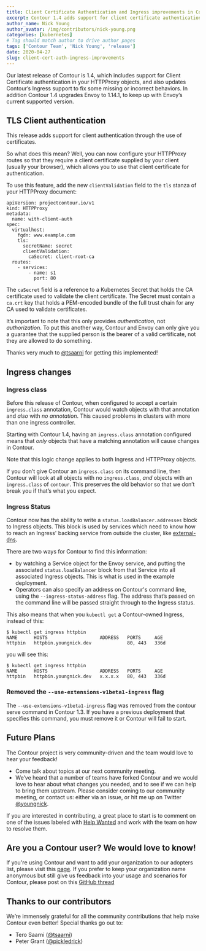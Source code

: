 ```yaml
---
title: Client Certificate Authentication and Ingress improvements in Contour 1.4
excerpt: Contour 1.4 adds support for client certificate authentication to HTTPProxy objects. Additionally, some Ingress behaviors are fixed - Ingress addresses are now recorded correctly, and Contour's `--ingress-class` argument behaves more as you would expect. 
author_name: Nick Young
author_avatar: /img/contributors/nick-young.png
categories: [kubernetes]
# Tag should match author to drive author pages
tags: ['Contour Team', 'Nick Young', 'release']
date: 2020-04-27
slug: client-cert-auth-ingress-improvements
---
```


Our latest release of Contour is 1.4, which includes support for Client Certificate authentication in your HTTPProxy objects, and also updates Contour’s Ingress support to fix some missing or incorrect behaviors. In addition Contour 1.4 upgrades Envoy to 1.14.1, to keep up with Envoy’s current supported version.

## TLS Client authentication

This release adds support for client authentication through the use of certificates.

So what does this mean? Well, you can now configure your HTTPProxy routes so that they require a client certificate supplied by your client (usually your browser), which allows you to use that client certificate for authentication.

To use this feature, add the new `clientValidation` field to the `tls` stanza of your HTTPProxy document:

```
apiVersion: projectcontour.io/v1
kind: HTTPProxy
metadata:
  name: with-client-auth
spec:
  virtualhost:
    fqdn: www.example.com
    tls:
      secretName: secret
      clientValidation:                  
        caSecret: client-root-ca
  routes:
    - services:
        - name: s1
          port: 80

```

The `caSecret` field is a reference to a Kubernetes Secret that holds the CA certificate used to validate the client certificate. The Secret must contain a `ca.crt` key that holds a PEM-encoded bundle of the full trust chain for any CA used to validate certificates.

It’s important to note that this only provides *authentication*, not *authorization*. To put this another way, Contour and Envoy can only give you a guarantee that the supplied person is the bearer of a valid certificate, not they are allowed to do something.

Thanks very much to [@tsaarni](https://github.com/tsaarni) for getting this implemented!

## Ingress changes

### Ingress class

Before this release of Contour, when configured to accept a certain `ingress.class` annotation, Contour would watch objects with that annotation and *also* with *no annotation*. This caused problems in clusters with more than one ingress controller.

Starting with Contour 1.4, having an `ingress.class` annotation configured means that *only* objects that have a matching annotation will cause changes in Contour.

Note that this logic change applies to both Ingress and HTTPProxy objects.

If you don’t give Contour an `ingress.class` on its command line, then Contour will look at all objects with no `ingress.class`, *and* objects with an `ingress.class` of `contour`. This preserves the old behavior so that we don’t break you if that’s what you expect.

### Ingress Status

Contour now has the ability to write a `status.loadBalancer.addresses` block to Ingress objects. This block is used by services which need to know how to reach an Ingress' backing service from outside the cluster, like [external-dns](https://github.com/kubernetes-sigs/external-dns).

There are two ways for Contour to find this information:
- by watching a Service object for the Envoy service, and putting the associated `status.loadBalancer` block from that Service into all associated Ingress objects. This is what is used in the example deployment.
- Operators can also specify an address on Contour's command line, using the `--ingress-status-address` flag. The address that’s passed on the command line will be passed straight through to the Ingress status.

This also means that when you `kubectl get` a Contour-owned Ingress, instead of this:

```
$ kubectl get ingress httpbin
NAME      HOSTS                   ADDRESS   PORTS     AGE
httpbin   httpbin.youngnick.dev             80, 443   336d
```
you will see this:

```
$ kubectl get ingress httpbin
NAME      HOSTS                   ADDRESS   PORTS     AGE
httpbin   httpbin.youngnick.dev   x.x.x.x   80, 443   336d

```

### Removed the `--use-extensions-v1beta1-ingress` flag

The `--use-extensions-v1beta1-ingress` flag was removed from the contour serve command in Contour 1.3. If you have a previous deployment that specifies this command, you must remove it or Contour will fail to start.

## Future Plans

The Contour project is very community-driven and the team would love to hear your feedback! 

- Come talk about topics at our next community meeting.
- We’ve heard that a number of teams have forked Contour and we would love to hear about what changes you needed, and to see if we can help to bring them upstream.
Please consider coming to our community meeting, or contact us: either via an issue, or hit me up on Twitter [@youngnick](https://twitter.com/youngnick).

If you are interested in contributing, a great place to start is to comment on one of the issues labeled with [Help Wanted]({{site.github.repository_url}}/issues?utf8=%E2%9C%93&q=is%3Aopen+is%3Aissue+label%3A%22Help+wanted%22+) and work with the team on how to resolve them. 

## Are you a Contour user? We would love to know!
If you're using Contour and want to add your organization to our adopters list, please visit this [page](https://github.com/projectcontour/contour/blob/main/ADOPTERS.md).
If you prefer to keep your organization name anonymous but still give us feedback into your usage and scenarios for Contour, please post on this [GitHub thread](https://github.com/projectcontour/contour/issues/1269)          

## Thanks to our contributors

We’re immensely grateful for all the community contributions that help make Contour even better! Special thanks go out to:
- Tero Saarni ([@tsaarni](https://github.com/tsaarni))
- Peter Grant ([@pickledrick](https://github.com/pickledrick))
